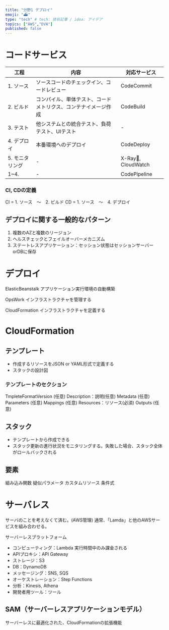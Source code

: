 ```yaml
---
title: "分野1 デプロイ"
emoji: "⛴"
type: "tech" # tech: 技術記事 / idea: アイデア
topics: ["AWS","DVA"]
published: false
---
```

# コードサービス
| 工程 | 内容 | 対応サービス |
| ---- | ---- | ---- |
| 1. ソース | ソースコードのチェックイン、コードレビュー | CodeCommit |
| 2. ビルド | コンパイル、単体テスト、コードメトリクス、コンテナイメージ作成 | CodeBuild |
| 3. テスト | 他システムとの統合テスト、負荷テスト、UIテスト | - |
| 4. デプロイ | 本番環境へのデプロイ | CodeDeploy |
| 5. モニタリング | - | X-Ray, CloudWatch |
| 1~4.  | - | CodePipeline |

### CI, CDの定義
CI = 1. ソース　〜　2. ビルド
CD = 1. ソース　〜　4. デプロイ

## デプロイに関する一般的なパターン
1. 複数のAZと複数のリージョン
2. ヘルスチェックとフェイルオーバーメカニズム
3. ステートレスアプリケーション：セッション状態はセッションサーバーorDBに保存

# デプロイ
ElasticBeanstalk
アプリケーション実行環境の自動構築

OpsWork
インフラストラクチャを管理する

CloudFormation
インフラストラクチャを定義する

# CloudFormation
## テンプレート
- 作成するリソースをJSON or YAML形式で定義する
- スタックの設計図

### テンプレートのセクション
TmpleteFormatVersion (任意)
Description：説明(任意)
Metadata (任意)
Parameters (任意)
Mappings (任意)
Resources：リソース(必須)
Outputs (任意)


## スタック
- テンプレートから作成できる
- スタック更新の進行状況をモニタリングする。失敗した場合、スタック全体がロールバックされる

## 要素
組み込み関数
疑似パラメータ
カスタムリソース
条件式

# サーバレス
サーバのことを考えなくて済む。(AWS管理)
通常、「Lamda」と他のAWSサービスを組み合わせる。

サーバーレスプラットフォーム
- コンピューティング：Lambda
実行時間中のみ課金される
- APIプロキシ：API Gateway
- ストレージ：S3
- DB：DynamoDB
- メッセージング：SNS, SQS
- オーケストレーション：Step Functions
- 分析：Kinesis, Athena
- 開発者用ツール：ツール

## SAM（サーバーレスアプリケーションモデル）
サーバーレスに最適化された、CloudFormationの拡張機能